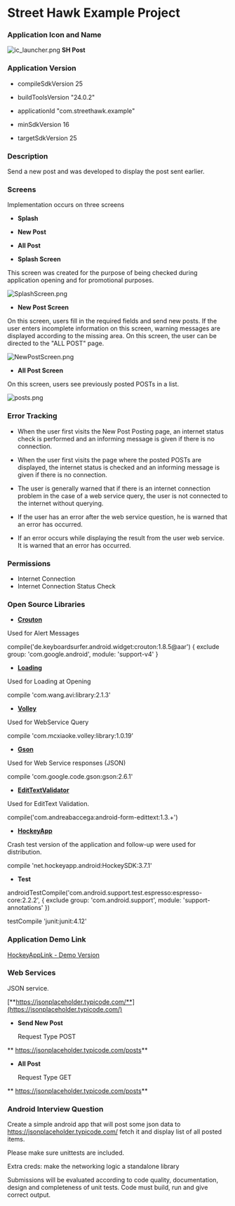 # Street Hawk Example Project #

### Application Icon and Name  ###

![ic_launcher.png](https://bitbucket.org/repo/4xpday/images/681013801-ic_launcher.png) **SH Post**

### Application Version ###

* compileSdkVersion 25

* buildToolsVersion "24.0.2"
* applicationId "com.streethawk.example"

* minSdkVersion 16

* targetSdkVersion 25


### Description ###

Send a new post and was developed to display the post sent earlier.

### Screens ###

Implementation occurs on three screens

* **Splash**
* **New Post**
* **All Post**

* **Splash Screen**

This screen was created for the purpose of being checked during application opening and for promotional purposes.

![SplashScreen.png](https://bitbucket.org/repo/4xpday/images/2450788905-SplashScreen.png)


* **New Post Screen**

On this screen, users fill in the required fields and send new posts. If the user enters incomplete information on this screen, warning messages are displayed according to the missing area.
On this screen, the user can be directed to the "ALL POST" page.


![NewPostScreen.png](https://bitbucket.org/repo/4xpday/images/896725399-NewPostScreen.png)

* **All Post Screen**

On this screen, users see previously posted POSTs in a list.

![posts.png](https://bitbucket.org/repo/4xpday/images/3453888552-posts.png)
### Error Tracking ###

* When the user first visits the New Post Posting page, an internet status check is performed and an informing message is given if there is no connection.

* When the user first visits the page where the posted POSTs are displayed, the internet status is checked and an informing message is given if there is no connection.

* The user is generally warned that if there is an internet connection problem in the case of a web service query, the user is not connected to the internet without querying.

* If the user has an error after the web service question, he is warned that an error has occurred.

* If an error occurs while displaying the result from the user web service.
It is warned that an error has occurred.

### Permissions ###

* Internet Connection
* Internet Connection Status Check

### Open Source Libraries  ###

* **[Crouton](https://github.com/keyboardsurfer/Crouton)**

Used for Alert Messages

compile('de.keyboardsurfer.android.widget:crouton:1.8.5@aar') {
    exclude group: 'com.google.android', module: 'support-v4'
}

* **[Loading](https://github.com/81813780/AVLoadingIndicatorView)**

Used for Loading at Opening

compile 'com.wang.avi:library:2.1.3'

* **[Volley](https://github.com/mcxiaoke/android-volley)**

Used for WebService Query

compile 'com.mcxiaoke.volley:library:1.0.19'

* **[Gson](https://github.com/google/gson)**

Used for Web Service responses (JSON)

compile 'com.google.code.gson:gson:2.6.1'

* **[EditTextValidator](https://github.com/vekexasia/android-edittext-validator)**

Used for EditText Validation.

compile('com.andreabaccega:android-form-edittext:1.3.+')

* **[HockeyApp](https://hockeyapp.net)**

Crash test version of the application and follow-up were used for distribution.
 
compile 'net.hockeyapp.android:HockeySDK:3.7.1'

* **Test** 

androidTestCompile('com.android.support.test.espresso:espresso-core:2.2.2', {
    exclude group: 'com.android.support', module: 'support-annotations'
})


testCompile 'junit:junit:4.12'

### Application Demo Link ###

[HockeyAppLink - Demo Version
](https://rink.hockeyapp.net/apps/e1b1aa793e7241488c2d586d8e4778f0/)

### Web Services ###

JSON service.

[**https://jsonplaceholder.typicode.com/**](https://jsonplaceholder.typicode.com/)

 * **Send New Post**  
  
   Request Type POST

  ** https://jsonplaceholder.typicode.com/posts**

 * **All Post** 

   Request Type GET

  ** https://jsonplaceholder.typicode.com/posts**



###  Android Interview Question  ### 
Create a simple android app that will post some json data to https://jsonplaceholder.typicode.com/ fetch it and display list of all posted items.

Please make sure unittests are included.

Extra creds: make the networking logic a standalone library

Submissions will be evaluated according to code quality, documentation, design and completeness of unit tests. Code must build, run and give correct output.